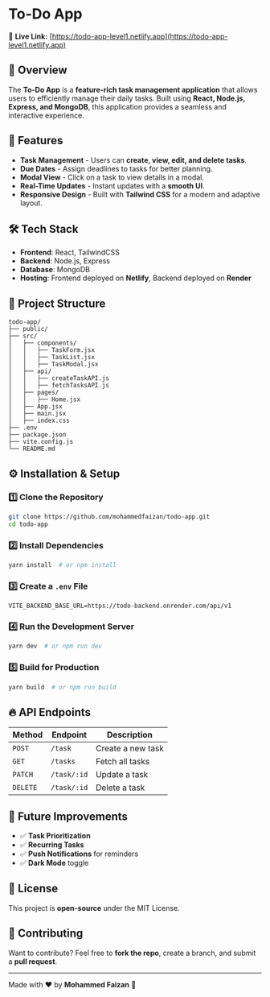 # To-Do App

🔗 **Live Link:** [https://todo-app-level1.netlify.app](https://todo-app-level1.netlify.app)

## 📌 Overview

The **To-Do App** is a **feature-rich task management application** that allows users to efficiently manage their daily tasks. Built using **React, Node.js, Express, and MongoDB**, this application provides a seamless and interactive experience.

## 🚀 Features

- **Task Management** - Users can **create, view, edit, and delete tasks**.
- **Due Dates** - Assign deadlines to tasks for better planning.
- **Modal View** - Click on a task to view details in a modal.
- **Real-Time Updates** - Instant updates with a **smooth UI**.
- **Responsive Design** - Built with **Tailwind CSS** for a modern and adaptive layout.

## 🛠️ Tech Stack

- **Frontend**: React, TailwindCSS
- **Backend**: Node.js, Express
- **Database**: MongoDB
- **Hosting**: Frontend deployed on **Netlify**, Backend deployed on **Render**

## 📂 Project Structure

```
todo-app/
├── public/
├── src/
│   ├── components/
│   │   ├── TaskForm.jsx
│   │   ├── TaskList.jsx
│   │   ├── TaskModal.jsx
│   ├── api/
│   │   ├── createTaskAPI.js
│   │   ├── fetchTasksAPI.js
│   ├── pages/
│   │   ├── Home.jsx
│   ├── App.jsx
│   ├── main.jsx
│   ├── index.css
├── .env
├── package.json
├── vite.config.js
└── README.md
```

## ⚙️ Installation & Setup

### 1️⃣ Clone the Repository

```sh
git clone https://github.com/mohammedfaizan/todo-app.git
cd todo-app
```

### 2️⃣ Install Dependencies

```sh
yarn install  # or npm install
```

### 3️⃣ Create a `.env` File

```
VITE_BACKEND_BASE_URL=https://todo-backend.onrender.com/api/v1
```

### 4️⃣ Run the Development Server

```sh
yarn dev  # or npm run dev
```

### 5️⃣ Build for Production

```sh
yarn build  # or npm run build
```

## 🔥 API Endpoints

| Method   | Endpoint    | Description       |
| -------- | ----------- | ----------------- |
| `POST`   | `/task`     | Create a new task |
| `GET`    | `/tasks`    | Fetch all tasks   |
| `PATCH`  | `/task/:id` | Update a task     |
| `DELETE` | `/task/:id` | Delete a task     |

## 🌟 Future Improvements

- ✅ **Task Prioritization**
- ✅ **Recurring Tasks**
- ✅ **Push Notifications** for reminders
- ✅ **Dark Mode** toggle

## 📜 License

This project is **open-source** under the MIT License.

## 🤝 Contributing

Want to contribute? Feel free to **fork the repo**, create a branch, and submit a **pull request**.

---

Made with ❤️ by **Mohammed Faizan** 🚀
